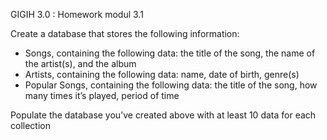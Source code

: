 GIGIH 3.0 : Homework modul 3.1

Create a database that stores the following information:

* Songs, containing the following data: the title of the song, the name of the artist(s), and the album
* Artists, containing the following data: name, date of birth, genre(s)
* Popular Songs, containing the following data: the title of the song, how many times it’s played, period of time

Populate the database you’ve created above with at least 10 data for each collection

